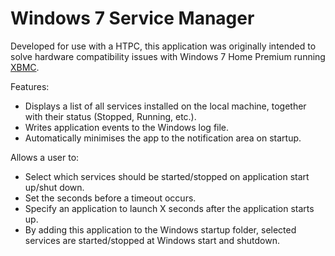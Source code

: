 # Windows 7 Service Manager #

Developed for use with a HTPC, this application was originally intended to solve hardware compatibility issues with Windows 7 Home Premium running [XBMC](http://xbmc.org/about/).  

Features:

- Displays a list of all services installed on the local machine, together with their status (Stopped, Running, etc.).
- Writes application events to the Windows log file.
- Automatically minimises the app to the notification area on startup.

Allows a user to:

- Select which services should be started/stopped on application start up/shut down.
- Set the seconds before a timeout occurs.
- Specify an application to launch X seconds after the application starts up.
- By adding this application to the Windows startup folder, selected services are started/stopped at Windows start and shutdown.